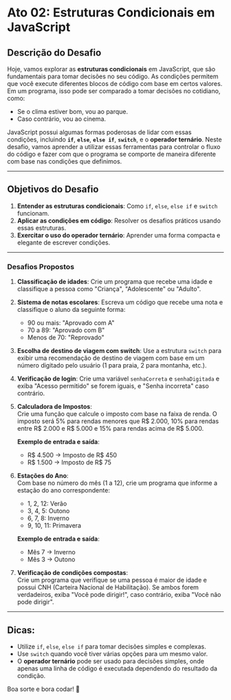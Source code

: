 # Ato 02: Estruturas Condicionais em JavaScript

## Descrição do Desafio

Hoje, vamos explorar as **estruturas condicionais** em JavaScript, que são fundamentais para tomar decisões no seu código. As condições permitem que você execute diferentes blocos de código com base em certos valores. Em um programa, isso pode ser comparado a tomar decisões no cotidiano, como:

- Se o clima estiver bom, vou ao parque.
- Caso contrário, vou ao cinema.

JavaScript possui algumas formas poderosas de lidar com essas condições, incluindo **`if`**, **`else`**, **`else if`**, **`switch`**, e o **operador ternário**. Neste desafio, vamos aprender a utilizar essas ferramentas para controlar o fluxo do código e fazer com que o programa se comporte de maneira diferente com base nas condições que definimos.

---

## Objetivos do Desafio

1. **Entender as estruturas condicionais**: Como `if`, `else`, `else if` e `switch` funcionam.
2. **Aplicar as condições em código**: Resolver os desafios práticos usando essas estruturas.
3. **Exercitar o uso do operador ternário**: Aprender uma forma compacta e elegante de escrever condições.

---

### Desafios Propostos

1. **Classificação de idades**: Crie um programa que recebe uma idade e classifique a pessoa como "Criança", "Adolescente" ou "Adulto".

2. **Sistema de notas escolares**: Escreva um código que recebe uma nota e classifique o aluno da seguinte forma:
   - 90 ou mais: "Aprovado com A"
   - 70 a 89: "Aprovado com B"
   - Menos de 70: "Reprovado"

3. **Escolha de destino de viagem com switch**: Use a estrutura `switch` para exibir uma recomendação de destino de viagem com base em um número digitado pelo usuário (1 para praia, 2 para montanha, etc.).

4. **Verificação de login**: Crie uma variável `senhaCorreta` e `senhaDigitada` e exiba "Acesso permitido" se forem iguais, e "Senha incorreta" caso contrário.

5. **Calculadora de Impostos**:  
   Crie uma função que calcule o imposto com base na faixa de renda. O imposto será 5% para rendas menores que R$ 2.000, 10% para rendas entre R$ 2.000 e R$ 5.000 e 15% para rendas acima de R$ 5.000.
   
   **Exemplo de entrada e saída**:
   - R$ 4.500 -> Imposto de R$ 450
   - R$ 1.500 -> Imposto de R$ 75

6. **Estações do Ano**:  
   Com base no número do mês (1 a 12), crie um programa que informe a estação do ano correspondente:
   - 1, 2, 12: Verão
   - 3, 4, 5: Outono
   - 6, 7, 8: Inverno
   - 9, 10, 11: Primavera
   
   **Exemplo de entrada e saída**:
   - Mês 7 -> Inverno
   - Mês 3 -> Outono

7. **Verificação de condições compostas**:  
   Crie um programa que verifique se uma pessoa é maior de idade e possui CNH (Carteira Nacional de Habilitação). Se ambos forem verdadeiros, exiba "Você pode dirigir!", caso contrário, exiba "Você não pode dirigir".

---

## Dicas:
- Utilize `if`, `else`, `else if` para tomar decisões simples e complexas.
- Use `switch` quando você tiver várias opções para um mesmo valor.
- O **operador ternário** pode ser usado para decisões simples, onde apenas uma linha de código é executada dependendo do resultado da condição.

Boa sorte e bora codar! 🚀
